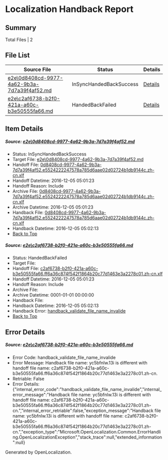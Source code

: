 # <a name='report-top'></a> Localization Handback Report

## Summary
 Total Files | 2

## File List
 Source File | Status | Details 
 ----------- | ------ | ------- 
 [e2e\0d8408cd-9977-4a62-9b3a-7d7a39f4af52.md](https://github.com/OpenLocalizationTestOrg/ol-test0/blob/6e0e95f5233495983e03ee3ac651ac460ad1268a/e2e/0d8408cd-9977-4a62-9b3a-7d7a39f4af52.md) | InSyncHandedBackSuccess | [Details](#59794f78ad46ec44498f0e97faf4a8aae2c1399a1)
 [e2e\c2af6738-b2f0-421a-a60c-b3e50555fa66.md](https://github.com/OpenLocalizationTestOrg/ol-test0/blob/3a393556d319d652d5fb13e138a11867e5353539/e2e/c2af6738-b2f0-421a-a60c-b3e50555fa66.md) | HandedBackFailed | [Details](#6e9673ebf663e9e5a528d7372347b6185eb9a8fd6)

## Item Details
##### <a name='59794f78ad46ec44498f0e97faf4a8aae2c1399a1'></a> Source: [e2e\0d8408cd-9977-4a62-9b3a-7d7a39f4af52.md](https://github.com/OpenLocalizationTestOrg/ol-test0/blob/6e0e95f5233495983e03ee3ac651ac460ad1268a/e2e/0d8408cd-9977-4a62-9b3a-7d7a39f4af52.md)
* Status: InSyncHandedBackSuccess
* Target File: [e2e\0d8408cd-9977-4a62-9b3a-7d7a39f4af52.md](https://github.com/OpenLocalizationTestOrg/ol-test0-zhcn/blob/0c429bf8635b555139027903a5b90b3bd61ec774/e2e/0d8408cd-9977-4a62-9b3a-7d7a39f4af52.md)
* Handoff File: [0d8408cd-9977-4a62-9b3a-7d7a39f4af52.e5524222247578a785d6aae02d02724b1db9144c.zh-cn.xlf](https://github.com/OpenLocalizationTestOrg/ol-test0-handoff/blob/879e795176b3db513d2d3a3a2b41e2f47822fbb1/ol-handoff/OpenLocalizationTestOrg/ol-test0-zhcn/shujia/ht/0d8408cd-9977-4a62-9b3a-7d7a39f4af52.e5524222247578a785d6aae02d02724b1db9144c.zh-cn.xlf)
* Handoff Datetime: 2016-12-05 05:01:23
* Handoff Reason: Include
* Archive File: [0d8408cd-9977-4a62-9b3a-7d7a39f4af52.e5524222247578a785d6aae02d02724b1db9144c.zh-cn.xlf](https://github.com/OpenLocalizationTestOrg/ol-test0-handoff/blob/681377873b72a15ddd82d05e3c7cb17caa8c7961/ol-archive/OpenLocalizationTestOrg/ol-test0-zhcn/shujia/ht/0d8408cd-9977-4a62-9b3a-7d7a39f4af52.e5524222247578a785d6aae02d02724b1db9144c.zh-cn.xlf)
* Archive Datetime: 2016-12-05 05:01:23
* Handback File: [0d8408cd-9977-4a62-9b3a-7d7a39f4af52.e5524222247578a785d6aae02d02724b1db9144c.zh-cn.xlf](https://github.com/OpenLocalizationTestOrg/ol-test0-handback/blob/1854cb52f0e9e67ea1a15930ce36d25e45cad176/ol-handback/OpenLocalizationTestOrg/ol-test0-zhcn/shujia/ht/0d8408cd-9977-4a62-9b3a-7d7a39f4af52.e5524222247578a785d6aae02d02724b1db9144c.zh-cn.xlf)
* Handback Datetime: 2016-12-05 05:02:13
* [Back to Top](#report-top)

##### <a name='6e9673ebf663e9e5a528d7372347b6185eb9a8fd6'></a> Source: [e2e\c2af6738-b2f0-421a-a60c-b3e50555fa66.md](https://github.com/OpenLocalizationTestOrg/ol-test0/blob/3a393556d319d652d5fb13e138a11867e5353539/e2e/c2af6738-b2f0-421a-a60c-b3e50555fa66.md)
* Status: HandedBackFailed
* Target File: 
* Handoff File: [c2af6738-b2f0-421a-a60c-b3e50555fa66.ff6a36c874f542f1864b20c77d1463e3a2278c01.zh-cn.xlf](https://github.com/OpenLocalizationTestOrg/ol-test0-handoff/blob/879e795176b3db513d2d3a3a2b41e2f47822fbb1/ol-handoff/OpenLocalizationTestOrg/ol-test0-zhcn/shujia/ht/c2af6738-b2f0-421a-a60c-b3e50555fa66.ff6a36c874f542f1864b20c77d1463e3a2278c01.zh-cn.xlf)
* Handoff Datetime: 2016-12-05 05:01:23
* Handoff Reason: Include
* Archive File: 
* Archive Datetime: 0001-01-01 00:00:00
* Handback File: 
* Handback Datetime: 2016-12-05 05:02:13
* Handback Error: [handback_validate_file_name_invalide](#6e9673ebf663e9e5a528d7372347b6185eb9a8fd6handback_validate_file_name_invalide)
* [Back to Top](#report-top)


## Error Details
##### <a name='6e9673ebf663e9e5a528d7372347b6185eb9a8fd6handback_validate_file_name_invalide'></a> Source: [e2e\c2af6738-b2f0-421a-a60c-b3e50555fa66.md](#6e9673ebf663e9e5a528d7372347b6185eb9a8fd6)
* Error Code: handback_validate_file_name_invalide
* Error Message: Handback file name: yc5bfnlw.13i is different with handoff file name: c2af6738-b2f0-421a-a60c-b3e50555fa66.ff6a36c874f542f1864b20c77d1463e3a2278c01.zh-cn.
* Retriable: False
* Error Details: {"internal_error_code":"handback_validate_file_name_invalide","internal_error_message":"Handback file name: yc5bfnlw.13i is different with handoff file name: c2af6738-b2f0-421a-a60c-b3e50555fa66.ff6a36c874f542f1864b20c77d1463e3a2278c01.zh-cn.","internal_error_retriable":false,"exception_message":"Handback file name: yc5bfnlw.13i is different with handoff file name: c2af6738-b2f0-421a-a60c-b3e50555fa66.ff6a36c874f542f1864b20c77d1463e3a2278c01.zh-cn.","exception_type":"Microsoft.OpenLocalization.Common.ErrorHandling.OpenLocalizationException","stack_trace":null,"extended_information":null}


Generated by OpenLocalization.
